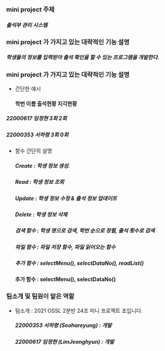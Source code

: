 ### mini project 주제

##### 출석부 관리 시스템



### mini project 가 가지고 있는 대략적인 기능 설명

##### 학생들의 정보를 입력받아 출석 확인을 할 수 있는 프로그램을 개발한다. 


### mini project 가 가지고 있는 대략적인 기능 설명


+ 간단한 예시  

  #### 학번        이름   출석현황 지각현황  
 ##### 22000617  임정현   3회  	    2회	
 ##### 22000353  서하령   3회	    0회    	


+ 함수 간단히 설명     

    
  ##### Create : 학생 정보 생성. 

  ##### Read : 학생 정보 조회  

  ##### Update : 학생 정보 수정 & 출석 정보 업데이트  

  ##### Delete : 학생 정보 삭제  

  ##### 검색 함수 : 학생 명으로 검색, 학번 순으로 정렬, 출석 횟수로 검색  

  ##### 파일 함수 : 파일 저장 함수, 파일 읽어오는 함수  

  ##### 추가 함수 : selectMenu(), selectDataNo(), readList()

  #### 추가 함수 : selectMenu(), selectDataNo()

 

### 팀소개 및 팀원이 맡은 역할

+ 팀소개 : 2021 OSSL 2분반 24조 미니 프로젝트 조입니다.

    ##### 22000353 서하령 (Seohareyung) : 개발  
    ##### 22000617 임정현 (LimJeonghyun) : 개발
